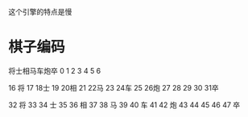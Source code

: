 这个引擎的特点是慢

# 棋子编码
将士相马车炮卒
0 1 2 3 4 5 6

16 将
17 18士
19 20相
21 22马
23 24车
25 26炮
27 28 29 30 31卒

32 将
33 34 士
35 36 相
37 38 马
39 40 车
41 42 炮
43 44 45 46 47 卒